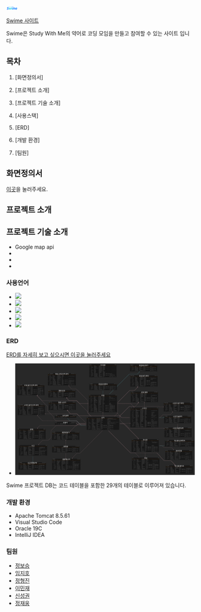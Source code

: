 <img src="documents/img/logo1.png" width="30rem"/>

<a href = "http://www.swime.kro.kr/">Swime 사이트</a> 

Swime은 Study With Me의 약어로 코딩 모임을 만들고 참여할 수 있는 사이트 입니다.

## 목차

1. [화면정의서]
   
2. [프로젝트 소개]

3. [프로젝트 기술 소개] 

4. [사용스택] 

5. [ERD]

6. [개발 환경]
   
7. [팀원]

## 화면정의서

[이곳](./documents/story-board)을 눌러주세요.  

<!--지호님 작성해주세용~-->
## 프로젝트 소개

## 프로젝트 기술 소개

* Google map api
* 
* 
*



### 사용언어
<!--https://simpleicons.org/?q=jquery 사용법 여기서 참고-->
* <img src="https://img.shields.io/badge/Java-007396?style=flat-square&logo=Java&logoColor=white"/></a>
* <img src="https://img.shields.io/badge/Javascript-F7DF1E?style=flat-square&logo=Javascript&logoColor=black"/></a>
* <img src="https://img.shields.io/badge/jQuery-0769Ad?style=flat-square&logo=jQuery&logoColor=white"/></a>
* <img src="https://img.shields.io/badge/HTML5-E34F26?style=flat-square&logo=HTML5&logoColor=white"/></a>
* <img src="https://img.shields.io/badge/CSS3-1572B6?style=flat-square&logo=CSS3&logoColor=white"/></a>



<!--
<img src="https://img.shields.io/badge/Oracle-F80000?style=flat-square&logo=Oracle&logoColor=White"/></a>
<img src="https://img.shields.io/badge/Spring-6DB33F?style=flat-square&logo=Spring&logoColor=White"/></a>

-->


### ERD
<a href="https://www.erdcloud.com/d/YoBsmj7Ygy2ZgBNRs">ERD를 자세히 보고 싶으시면 이곳을 눌러주세요</a>
* <img src="/documents/img/ERD.png"/>

Swime 프로젝트 DB는 코드 테이블을 포함한 29개의 테이블로 이루어져 있습니다.

### 개발 환경
* Apache Tomcat 8.5.61
* Visual Studio Code  
* Oracle 19C
* IntelliJ IDEA

### 팀원
* <a href="https://github.com/boseung2">정보승</a>
* <a href="https://github.com/jiho527">임지호</a>
* <a href="https://github.com/tht1234551">정형진</a>
* <a href="https://github.com/toywar94">이민재</a>
* <a href="https://github.com/seonggwonshin">신성권</a>
* <a href="">정재웅</a>

